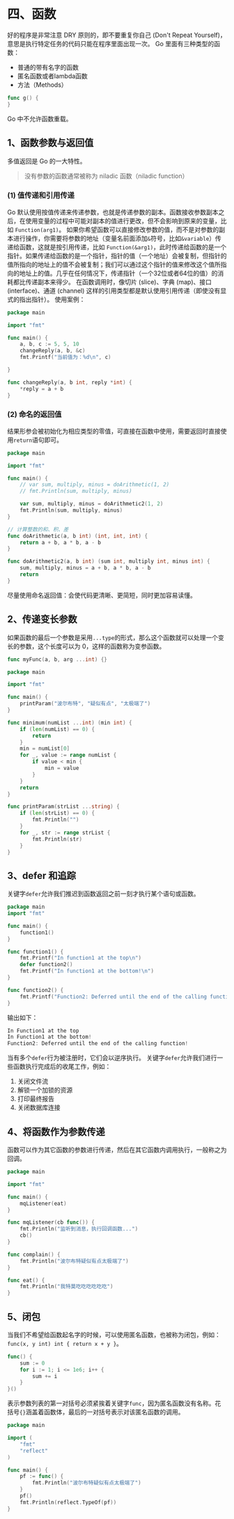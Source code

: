 # 四、函数

好的程序是非常注意 DRY 原则的，即不要重复你自己 (Don't Repeat Yourself)，意思是执行特定任务的代码只能在程序里面出现一次。
Go 里面有三种类型的函数：

- 普通的带有名字的函数
- 匿名函数或者lambda函数
- 方法（Methods）

```go
func g() {
}
```

Go 中不允许函数重载。

## 1、函数参数与返回值

多值返回是 Go 的一大特性。
> 没有参数的函数通常被称为 niladic 函数（niladic function）

### (1) 值传递和引用传递

Go 默认使用按值传递来传递参数，也就是传递参数的副本。函数接收参数副本之后，在使用变量的过程中可能对副本的值进行更改，但不会影响到原来的变量，比如 `Function(arg1)`。
如果你希望函数可以直接修改参数的值，而不是对参数的副本进行操作，你需要将参数的地址（变量名前面添加`&`符号，比如`&variable`）传递给函数，这就是按引用传递，比如 `Function(&arg1)`，此时传递给函数的是一个指针。如果传递给函数的是一个指针，指针的值（一个地址）会被复制，但指针的值所指向的地址上的值不会被复制；我们可以通过这个指针的值来修改这个值所指向的地址上的值。几乎在任何情况下，传递指针（一个32位或者64位的值）的消耗都比传递副本来得少。
在函数调用时，像切片 (slice)、字典 (map)、接口 (interface)、通道 (channel) 这样的引用类型都是默认使用引用传递（即使没有显式的指出指针）。
使用案例：

```go
package main

import "fmt"

func main() {
	a, b, c := 5, 5, 10
	changeReply(a, b, &c)
	fmt.Printf("当前值为：%d\n", c)

}

func changeReply(a, b int, reply *int) {
	*reply = a + b
}
```

### (2) 命名的返回值

结果形参会被初始化为相应类型的零值，可直接在函数中使用，需要返回时直接使用`return`语句即可。

```go
package main

import "fmt"

func main() {
	// var sum, multiply, minus = doArithmetic(1, 2)
	// fmt.Println(sum, multiply, minus)

	var sum, multiply, minus = doArithmetic2(1, 2)
	fmt.Println(sum, multiply, minus)
}

// 计算整数的和、积、差
func doArithmetic(a, b int) (int, int, int) {
	return a + b, a * b, a - b
}

func doArithmetic2(a, b int) (sum int, multiply int, minus int) {
	sum, multiply, minus = a + b, a * b, a - b
	return
}
```

尽量使用命名返回值：会使代码更清晰、更简短，同时更加容易读懂。

## 2、传递变长参数

如果函数的最后一个参数是采用`...type`的形式，那么这个函数就可以处理一个变长的参数，这个长度可以为 0，这样的函数称为变参函数。

```go
func myFunc(a, b, arg ...int) {}
```

```go
package main

import "fmt"

func main() {
	printParam("波尔布特", "疑似有点", "太极端了")
}

func minimum(numList ...int) (min int) {
	if (len(numList) == 0) {
		return
	}
	min = numList[0]
	for _, value := range numList {
		if value < min {
			min = value
		}
	}
	return
}

func printParam(strList ...string) {
	if (len(strList) == 0) {
		fmt.Println("")
	}
	for _, str := range strList {
		fmt.Println(str)
	}
}
```

## 3、defer 和追踪

关键字`defer`允许我们推迟到函数返回之前一刻才执行某个语句或函数。

```go
package main
import "fmt"

func main() {
	function1()
}

func function1() {
	fmt.Printf("In function1 at the top\n")
	defer function2()
	fmt.Printf("In function1 at the bottom!\n")
}

func function2() {
	fmt.Printf("Function2: Deferred until the end of the calling function!")
}
```

输出如下：

```go
In Function1 at the top
In Function1 at the bottom!
Function2: Deferred until the end of the calling function!
```

当有多个`defer`行为被注册时，它们会以逆序执行。
关键字`defer`允许我们进行一些函数执行完成后的收尾工作，例如：

1. 关闭文件流
2. 解锁一个加锁的资源
3. 打印最终报告
4. 关闭数据库连接

## 4、将函数作为参数传递

函数可以作为其它函数的参数进行传递，然后在其它函数内调用执行，一般称之为回调。

```go
package main

import "fmt"

func main() {
	mqListener(eat)
}

func mqListener(cb func()) {
	fmt.Println("监听到消息，执行回调函数...")
	cb()
}

func complain() {
	fmt.Println("波尔布特疑似有点太极端了")
}

func eat() {
	fmt.Println("我特莫吃吃吃吃吃吃")
}
```

## 5、闭包

当我们不希望给函数起名字的时候，可以使用匿名函数，也被称为闭包，例如：`func(x, y int) int { return x + y }`。

```go
func() {
	sum := 0
	for i := 1; i <= 1e6; i++ {
		sum += i
	}
}()
```

表示参数列表的第一对括号必须紧挨着关键字`func`，因为匿名函数没有名称。花括号`{}`涵盖着函数体，最后的一对括号表示对该匿名函数的调用。

```go
package main

import (
	"fmt"
	"reflect"
)

func main() {
	pf := func() {
		fmt.Println("波尔布特疑似有点太极端了")
	}
	pf()
	fmt.Println(reflect.TypeOf(pf))
}
```

